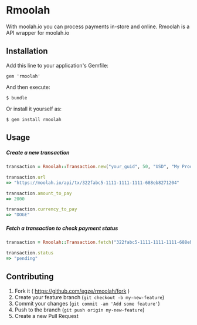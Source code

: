 # Rmoolah

With moolah.io you can process payments in-store and online. Rmoolah is a API wrapper for moolah.io

## Installation

Add this line to your application's Gemfile:

    gem 'rmoolah'

And then execute:

    $ bundle

Or install it yourself as:

    $ gem install rmoolah

## Usage

##### Create a new transaction

```ruby
transaction = Rmoolah::Transaction.new("your_guid", 50, "USD", "My Product", "https://myamazingshop.com/success", "https://myamazingshop.com/payments/callback").create

transaction.url
=> "https://moolah.io/api/tx/322fabc5-1111-1111-1111-688eb8271204"

transaction.amount_to_pay
=> 2000

transaction.currency_to_pay
=> "DOGE"
```

##### Fetch a transaction to check payment status

```ruby
transaction = Rmoolah::Transaction.fetch("322fabc5-1111-1111-1111-688eb8271204")

transaction.status
=> "pending"
```

## Contributing

1. Fork it ( https://github.com/egze/rmoolah/fork )
2. Create your feature branch (`git checkout -b my-new-feature`)
3. Commit your changes (`git commit -am 'Add some feature'`)
4. Push to the branch (`git push origin my-new-feature`)
5. Create a new Pull Request
